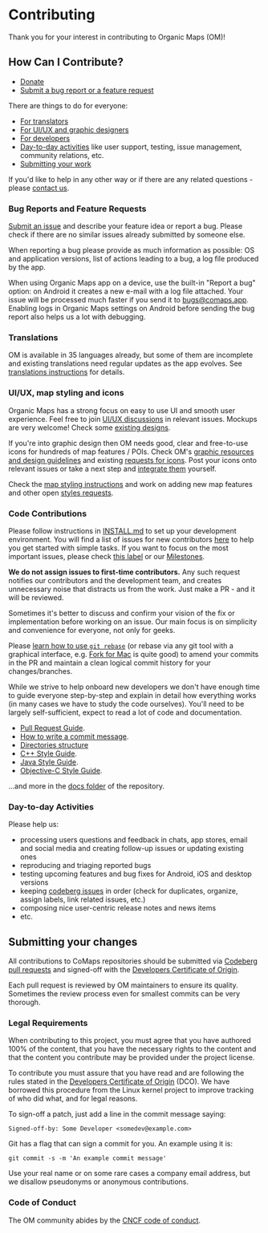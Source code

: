 # Contributing

Thank you for your interest in contributing to Organic Maps (OM)!

## How Can I Contribute?

- [Donate](https://comaps.app/donate/)
- [Submit a bug report or a feature request](#bug-reports-and-feature-requests)

There are things to do for everyone:
- [For translators](#translations)
- [For UI/UX and graphic designers](#uiux-map-styling-and-icons)
- [For developers](#code-contributions)
- [Day-to-day activities](#day-to-day-activities) like user support, testing, issue management, community relations, etc.
- [Submitting your work](#submitting-your-changes)

If you'd like to help in any other way or if there are any related questions - please [contact us](COMMUNICATION.md).

### Bug Reports and Feature Requests

[Submit an issue](https://codeberg.com/comaps/comaps/issues) and describe your feature idea or report a bug.
Please check if there are no similar issues already submitted by someone else.

When reporting a bug please provide as much information as possible: OS and application versions,
list of actions leading to a bug, a log file produced by the app.

When using Organic Maps app on a device, use the built-in "Report a bug" option:
on Android it creates a new e-mail with a log file attached. Your issue will be processed much
faster if you send it to <bugs@comaps.app>. Enabling logs in Organic Maps settings on Android
before sending the bug report also helps us a lot with debugging.

### Translations

OM is available in 35 languages already, but some of them are incomplete and existing translations need regular updates as the app evolves.
See [translations instructions](TRANSLATIONS.md) for details.

### UI/UX, map styling and icons

Organic Maps has a strong focus on easy to use UI and smooth user experience. Feel free to join [UI/UX discussions](https://codeberg.com/comaps/comaps/issues?q=is%3Aopen+is%3Aissue+label%3AUX) in relevant issues. Mockups are very welcome! Check some [existing designs](https://codeberg.com/comaps/comaps/wiki/Design-Index).

If you're into graphic design then OM needs good, clear and free-to-use icons for hundreds of map features / POIs.
Check OM's [graphic resources and design guidelines](https://codeberg.com/comaps/comaps/wiki#design) and existing [requests for icons](https://codeberg.com/comaps/comaps/issues?q=is%3Aopen+is%3Aissue+label%3AIcons). Post your icons onto relevant issues or take a next step and [integrate them](STYLES.md) yourself.

Check the [map styling instructions](STYLES.md) and work on adding new map features and other open [styles requests](https://codeberg.com/comaps/comaps/issues?q=is%3Aopen+is%3Aissue+label%3AStyles).

### Code Contributions

Please follow instructions in [INSTALL.md](INSTALL.md) to set up your development environment.
You will find a list of issues for new contributors [here](https://codeberg.com/comaps/comaps/labels/Good%20first%20issue) to help you get started with simple tasks. If you want to focus on the most important issues, please check [this label](https://codeberg.com/comaps/comaps/labels/Frequently%20Reported%20by%20Users) or our [Milestones](https://codeberg.com/comaps/comaps/milestones).

**We do not assign issues to first-time contributors.** Any such request notifies our contributors and the development team, and creates unnecessary noise that distracts us from the work. Just make a PR - and it will be reviewed.

Sometimes it's better to discuss and confirm your vision of the fix or implementation before working on an issue. Our main focus is on simplicity and convenience for everyone, not only for geeks.

Please [learn how to use `git rebase`](https://git-scm.com/book/en/v2/Git-Branching-Rebasing) (or rebase via any git tool with a graphical interface, e.g. [Fork for Mac](https://git-fork.com/) is quite good) to amend your commits in the PR and maintain a clean logical commit history for your changes/branches.

While we strive to help onboard new developers we don't have enough time to guide everyone step-by-step and explain in detail how everything works (in many cases we have to study the code ourselves). You'll need to be largely self-sufficient, expect to read a lot of code and documentation.

- [Pull Request Guide](PR_GUIDE.md).
- [How to write a commit message](COMMIT_MESSAGES.md).
- [Directories structure](STRUCTURE.md)
- [C++ Style Guide](CPP_STYLE.md).
- [Java Style Guide](JAVA_STYLE.md).
- [Objective-C Style Guide](OBJC_STYLE.md).

...and more in the [docs folder](./) of the repository.

### Day-to-day Activities

Please help us:
- processing users questions and feedback in chats, app stores, email and social media and creating follow-up issues or updating existing ones
- reproducing and triaging reported bugs
- testing upcoming features and bug fixes for Android, iOS and desktop versions
- keeping [codeberg issues](https://codeberg.com/comaps/comaps/issues) in order (check for duplicates, organize, assign labels, link related issues, etc.)
- composing nice user-centric release notes and news items
- etc.

## Submitting your changes

All contributions to CoMaps repositories should be submitted via
[Codeberg pull requests](https://forgejo.org/docs/latest/user/pull-requests-and-git-flow/)
and signed-off with the [Developers Certificate of Origin](#legal-requirements).

Each pull request is reviewed by OM maintainers to ensure its quality.
Sometimes the review process even for smallest commits can be
very thorough.

### Legal Requirements

When contributing to this project, you must agree that you have authored 100%
of the content, that you have the necessary rights to the content and that
the content you contribute may be provided under the project license.

To contribute you must assure that you have read and are following the rules
stated in the [Developers Certificate of Origin](DCO.md) (DCO). We have
borrowed this procedure from the Linux kernel project to improve tracking of
who did what, and for legal reasons.

To sign-off a patch, just add a line in the commit message saying:

    Signed-off-by: Some Developer <somedev@example.com>

Git has a flag that can sign a commit for you. An example using it is:

    git commit -s -m 'An example commit message'

Use your real name or on some rare cases a company email address, but we
disallow pseudonyms or anonymous contributions.

### Code of Conduct

The OM community abides by the [CNCF code of conduct](CODE_OF_CONDUCT.md).
